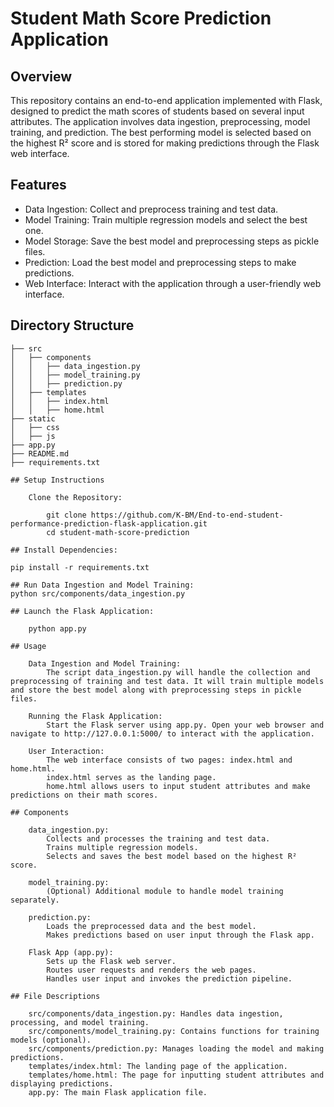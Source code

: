 # Student Math Score Prediction Application

## Overview

This repository contains an end-to-end application implemented with Flask, designed to predict the math scores of students based on several input attributes. The application involves data ingestion, preprocessing, model training, and prediction. The best performing model is selected based on the highest R² score and is stored for making predictions through the Flask web interface.

## Features

- Data Ingestion: Collect and preprocess training and test data.
- Model Training: Train multiple regression models and select the best one.
- Model Storage: Save the best model and preprocessing steps as pickle files.
- Prediction: Load the best model and preprocessing steps to make predictions.
- Web Interface: Interact with the application through a user-friendly web interface.

## Directory Structure

```plaintext
├── src
│   ├── components
│   │   ├── data_ingestion.py
│   │   ├── model_training.py
│   │   ├── prediction.py
│   ├── templates
│   │   ├── index.html
│   │   ├── home.html
├── static
│   ├── css
│   ├── js
├── app.py
├── README.md
├── requirements.txt

## Setup Instructions

    Clone the Repository:

        git clone https://github.com/K-BM/End-to-end-student-performance-prediction-flask-application.git
        cd student-math-score-prediction

## Install Dependencies:

pip install -r requirements.txt

## Run Data Ingestion and Model Training:
python src/components/data_ingestion.py

## Launch the Flask Application:

    python app.py

## Usage

    Data Ingestion and Model Training:
        The script data_ingestion.py will handle the collection and preprocessing of training and test data. It will train multiple models and store the best model along with preprocessing steps in pickle files.

    Running the Flask Application:
        Start the Flask server using app.py. Open your web browser and navigate to http://127.0.0.1:5000/ to interact with the application.

    User Interaction:
        The web interface consists of two pages: index.html and home.html.
        index.html serves as the landing page.
        home.html allows users to input student attributes and make predictions on their math scores.

## Components

    data_ingestion.py:
        Collects and processes the training and test data.
        Trains multiple regression models.
        Selects and saves the best model based on the highest R² score.

    model_training.py:
        (Optional) Additional module to handle model training separately.

    prediction.py:
        Loads the preprocessed data and the best model.
        Makes predictions based on user input through the Flask app.

    Flask App (app.py):
        Sets up the Flask web server.
        Routes user requests and renders the web pages.
        Handles user input and invokes the prediction pipeline.

## File Descriptions

    src/components/data_ingestion.py: Handles data ingestion, processing, and model training.
    src/components/model_training.py: Contains functions for training models (optional).
    src/components/prediction.py: Manages loading the model and making predictions.
    templates/index.html: The landing page of the application.
    templates/home.html: The page for inputting student attributes and displaying predictions.
    app.py: The main Flask application file.